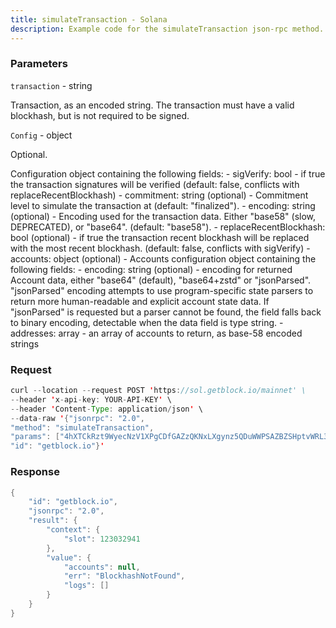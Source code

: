 ```yaml
---
title: simulateTransaction - Solana
description: Example code for the simulateTransaction json-rpc method. Сomplete guide on how to use simulateTransaction json-rpc in GetBlock.io Web3 documentation.
---
```


### Parameters


`transaction` - string

Transaction, as an encoded string. The transaction must have a valid
blockhash, but is not required to be signed.

`Config` - object

Optional.

Configuration object containing the following fields: - sigVerify:
bool - if true the transaction signatures will be verified (default:
false, conflicts with replaceRecentBlockhash) - commitment: string
(optional) - Commitment level to simulate the transaction at (default:
"finalized"). - encoding: string (optional) - Encoding used for the
transaction data. Either "base58" (slow, DEPRECATED), or "base64".
(default: "base58"). - replaceRecentBlockhash: bool (optional) - if true
the transaction recent blockhash will be replaced with the most recent
blockhash. (default: false, conflicts with sigVerify) - accounts: object
(optional) - Accounts configuration object containing the following
fields: - encoding: string (optional) - encoding for returned Account
data, either "base64" (default), "base64+zstd" or "jsonParsed".
"jsonParsed" encoding attempts to use program-specific state parsers to
return more human-readable and explicit account state data. If
"jsonParsed" is requested but a parser cannot be found, the field falls
back to binary encoding, detectable when the data field is type
string. - addresses: array - an array of accounts to return, as base-58
encoded strings

### Request

``` java
curl --location --request POST 'https://sol.getblock.io/mainnet' \ 
--header 'x-api-key: YOUR-API-KEY' \ 
--header 'Content-Type: application/json' \ 
--data-raw '{"jsonrpc": "2.0",
"method": "simulateTransaction",
"params": ["4hXTCkRzt9WyecNzV1XPgCDfGAZzQKNxLXgynz5QDuWWPSAZBZSHptvWRL3BjCvzUXRdKvHL2b7yGrRQcWyaqsaBCncVG7BFggS8w9snUts67BSh3EqKpXLUm5UMHfD7ZBe9GhARjbNQMLJ1QD3Spr6oMTBU6EhdB4RD8CP2xUxr2u3d6fos36PD98XS6oX8TQjLpsMwncs5DAMiD4nNnR8NBfyghGCWvCVifVwvA8B8TJxE1aiyiv2L429BCWfyzAme5sZW8rDb14NeCQHhZbtNqfXhcp2tAnaAT", null],
"id": "getblock.io"}'
```

###  Response

``` java
{
    "id": "getblock.io",
    "jsonrpc": "2.0",
    "result": {
        "context": {
            "slot": 123032941
        },
        "value": {
            "accounts": null,
            "err": "BlockhashNotFound",
            "logs": []
        }
    }
}
```


